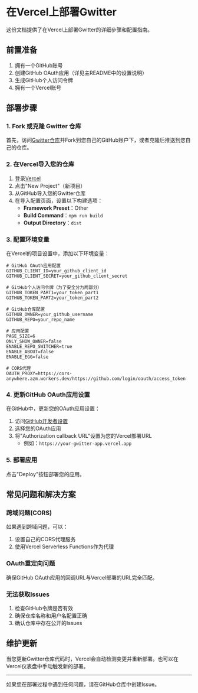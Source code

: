# 在Vercel上部署Gwitter

这份文档提供了在Vercel上部署Gwitter的详细步骤和配置指南。

## 前置准备

1. 拥有一个GitHub账号
2. 创建GitHub OAuth应用（详见主README中的设置说明）
3. 生成GitHub个人访问令牌
4. 拥有一个Vercel账号

## 部署步骤

### 1. Fork 或克隆 Gwitter 仓库

首先，访问[Gwitter仓库](https://github.com/SimonAKing/Gwitter)并Fork到您自己的GitHub账户下，或者克隆后推送到您自己的仓库。

### 2. 在Vercel导入您的仓库

1. 登录[Vercel](https://vercel.com)
2. 点击"New Project"（新项目）
3. 从GitHub导入您的Gwitter仓库
4. 在导入配置页面，设置以下构建选项：
   - **Framework Preset**：Other
   - **Build Command**：`npm run build`
   - **Output Directory**：`dist`

### 3. 配置环境变量

在Vercel的项目设置中，添加以下环境变量：

```
# GitHub OAuth应用配置
GITHUB_CLIENT_ID=your_github_client_id
GITHUB_CLIENT_SECRET=your_github_client_secret

# GitHub个人访问令牌（为了安全分为两部分）
GITHUB_TOKEN_PART1=your_token_part1
GITHUB_TOKEN_PART2=your_token_part2

# GitHub仓库配置
GITHUB_OWNER=your_github_username
GITHUB_REPO=your_repo_name

# 应用配置
PAGE_SIZE=6
ONLY_SHOW_OWNER=false
ENABLE_REPO_SWITCHER=true
ENABLE_ABOUT=false
ENABLE_EGG=false

# CORS代理
OAUTH_PROXY=https://cors-anywhere.azm.workers.dev/https://github.com/login/oauth/access_token
```

### 4. 更新GitHub OAuth应用设置

在GitHub中，更新您的OAuth应用设置：

1. 访问[GitHub开发者设置](https://github.com/settings/developers)
2. 选择您的OAuth应用
3. 将"Authorization callback URL"设置为您的Vercel部署URL
   - 例如：`https://your-gwitter-app.vercel.app`

### 5. 部署应用

点击"Deploy"按钮部署您的应用。

## 常见问题和解决方案

### 跨域问题(CORS)

如果遇到跨域问题，可以：
1. 设置自己的CORS代理服务
2. 使用Vercel Serverless Functions作为代理

### OAuth重定向问题

确保GitHub OAuth应用的回调URL与Vercel部署的URL完全匹配。

### 无法获取Issues

1. 检查GitHub令牌是否有效
2. 确保仓库名称和用户名配置正确
3. 确认仓库中存在公开的Issues

## 维护更新

当您更新Gwitter仓库代码时，Vercel会自动检测变更并重新部署。也可以在Vercel仪表盘中手动触发新的部署。

---

如果您在部署过程中遇到任何问题，请在GitHub仓库中创建Issue。 